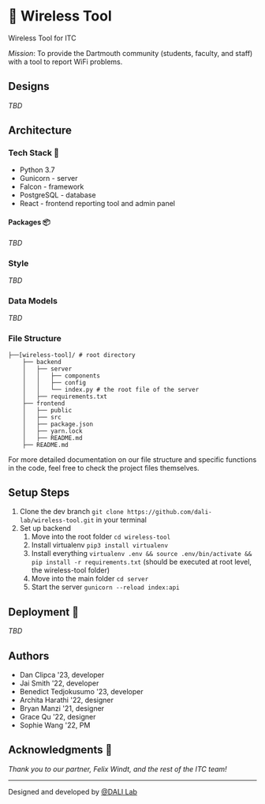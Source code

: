 # 📡 Wireless Tool

Wireless Tool for ITC

*Mission*: To provide the Dartmouth community (students, faculty, and staff) with a tool to report WiFi problems.

## Designs
*TBD*

## Architecture
### Tech Stack 🥞
- Python 3.7
- Gunicorn - server
- Falcon - framework
- PostgreSQL - database
- React - frontend reporting tool and admin panel

#### Packages 📦
*TBD*

### Style
*TBD*

### Data Models
*TBD*

### File Structure

```
├──[wireless-tool]/ # root directory
    ├── backend
    │   ├── server
    │   │   ├── components
    │   │   ├── config
    │   │   └── index.py # the root file of the server
    │   ├── requirements.txt
    ├── frontend
    │   ├── public
    │   ├── src
    │   ├── package.json
    │   ├── yarn.lock
    │   ├── README.md
    ├── README.md
```

For more detailed documentation on our file structure and specific functions in the code, feel free to check the project files themselves.

## Setup Steps 
1. Clone the dev branch `git clone https://github.com/dali-lab/wireless-tool.git` in your terminal
2. Set up backend
    1. Move into the root folder `cd wireless-tool`
    2. Install virtualenv `pip3 install virtualenv`
    3. Install everything `virtualenv .env && source .env/bin/activate && pip install -r requirements.txt` (should be executed at root level, the wireless-tool folder)
    4. Move into the main folder `cd server`
    5. Start the server `gunicorn --reload index:api`

## Deployment 🚀
*TBD*

## Authors
* Dan Clipca '23, developer
* Jai Smith '22, developer
* Benedict Tedjokusumo '23, developer
* Archita Harathi '22, designer
* Bryan Manzi '21, designer
* Grace Qu '22, designer
* Sophie Wang '22, PM

## Acknowledgments 🤝
*Thank you to our partner, Felix Windt, and the rest of the ITC team!*

---
Designed and developed by [@DALI Lab](https://github.com/dali-lab)

